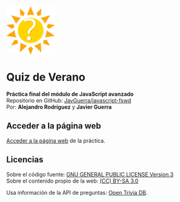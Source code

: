<img src="assets/img/logo.svg" alt="Logo" width="128" height="128" />

# Quiz de Verano

__Práctica final del módulo de JavaScript avanzado__  
Repositorio en GitHub: [JavGuerra/javascript-fswd](https://javguerra.github.io/javascript-fswd/)  
Por:  __Alejandro Rodríguez__ y __Javier Guerra__ 

## Acceder a la página web

[Acceder a la página web](https://javguerra.github.io/javascript-fswd/) de la práctica.

## Licencias

Sobre el código fuente: [GNU GENERAL PUBLIC LICENSE Version 3](LICENSE)  
Sobre el contenido propio de la web: [(CC) BY-SA 3.0](https://creativecommons.org/licenses/by-sa/3.0/es/)

Usa información de la API de preguntas: [Open Trivia DB](https://opentdb.com/). 

